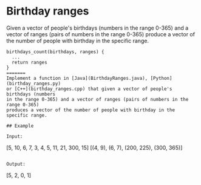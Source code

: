 # Birthday ranges

Given a vector of people's birthdays (numbers in the range 0-365) and a vector
of ranges (pairs of numbers in the range 0-365) produce a vector of the number
of people with birthday in the specific range.

```
birthdays_count(birthdays, ranges) {
  ...
  return ranges
}
=======
Implement a function in [Java](BirthdayRanges.java), [Python](birthday_ranges.py)
or [C++](birthday_ranges.cpp) that given a vector of people's birthdays (numbers
in the range 0-365) and a vector of ranges (pairs of numbers in the range 0-365)
produces a vector of the number of people with birthday in the specific range.

## Example

Input:
```
[5, 10, 6, 7, 3, 4, 5, 11, 21, 300, 15]
[(4, 9), (6, 7), (200, 225), (300, 365)]
```

Output:
```
[5, 2, 0, 1]
```
